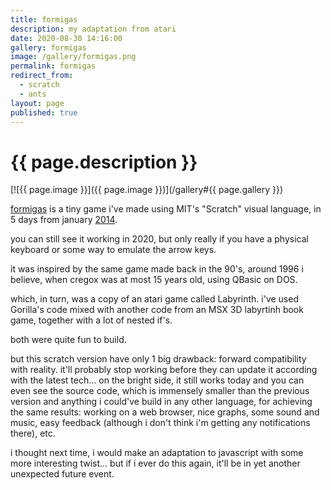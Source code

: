 ```yaml
---
title: formigas
description: my adaptation from atari
date: 2020-08-30 14:16:00
gallery: formigas
image: /gallery/formigas.png
permalink: formigas
redirect_from:
  - scratch
  - ants
layout: page
published: true
---
```


# {{ page.description }}

[![{{ page.image }}]({{ page.image }})](/gallery#{{ page.gallery }})

[formigas](https://scratch.mit.edu/projects/17273607/#player) is a tiny game i've made using MIT's "Scratch" visual language, in 5 days from january [2014](/2014).

you can still see it working in 2020, but only really if you have a physical keyboard or some way to emulate the arrow keys.

it was inspired by the same game made back in the 90's, around 1996 i believe, when cregox was at most 15 years old, using QBasic on DOS.

which, in turn, was a copy of an atari game called Labyrinth. i've used Gorilla's code mixed with another code from an MSX 3D labyrtinh book game, together with a lot of nested if's.

both were quite fun to build.

but this scratch version have only 1 big drawback: forward compatibility with reality. it'll probably stop working before they can update it according with the latest tech... on the bright side, it still works today and you can even see the source code, which is immensely smaller than the previous version and anything i could've build in any other language, for achieving the same results: working on a web browser, nice graphs, some sound and music, easy feedback (although i don't think i'm getting any notifications there), etc.

i thought next time, i would make an adaptation to javascript with some more interesting twist... but if i ever do this again, it'll be in yet another unexpected future event.

